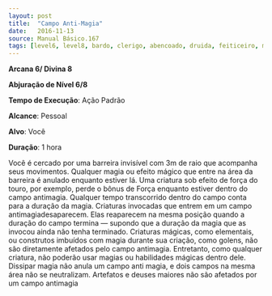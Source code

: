 ```yaml
---
layout: post
title:  "Campo Anti-Magia"
date:   2016-11-13
source: Manual Básico.167
tags: [level6, level8, bardo, clerigo, abencoado, druida, feiticeiro, mago, abjuracao,  padrao, pessoal, voce, hora]
---
```


**Arcana 6/ Divina 8**

**Abjuração de Nível 6/8**

**Tempo de Execução**: Ação Padrão

**Alcance**: Pessoal

**Alvo**: Você

**Duração**: 1 hora

Você é cercado por uma barreira invisível com 3m de raio que acompanha seus movimentos. 
Qualquer magia ou efeito mágico que entre na área da barreira é anulado enquanto estiver lá. Uma criatura sob efeito de força do touro, por exemplo, perde o bônus de Força enquanto estiver dentro do campo antimagia. Qualquer tempo transcorrido dentro do campo conta para a 
duração da magia.
Criaturas invocadas que entrem em um campo antimagiadesaparecem. Elas reaparecem na mesma posição quando a duração do campo termina — supondo que a duração da magia que as invocou ainda não tenha terminado.
Criaturas mágicas, como elementais, ou construtos imbuídos com magia durante sua criação, como golens, não são diretamente afetados pelo campo antimagia. Entretanto, como qualquer criatura, não poderão usar magias ou habilidades mágicas dentro dele.
Dissipar magia não anula um campo anti magia, e dois campos na mesma área não se neutralizam. Artefatos e deuses maiores não são afetados por um campo antimagia
